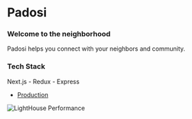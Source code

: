 # Padosi

### Welcome to the neighborhood

Padosi helps you connect with your neighbors and community.

### Tech Stack
Next.js - Redux - Express

- [Production](http://padosi-frontend.vercel.app/)

![LightHouse Performance](https://user-images.githubusercontent.com/85797189/126058155-65f306db-7595-40da-aa2c-0bc7400f6bc2.jpg)

